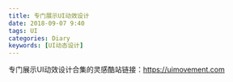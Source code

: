 ```yaml
---
title: 专门展示UI动效设计
date: 2018-09-07 9:40
tags: UI
categories: Diary
keywords: [UI动态设计]
---
```


专门展示UI动效设计合集的灵感酷站链接：https://uimovement.com